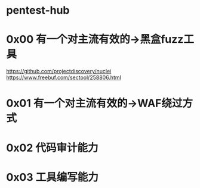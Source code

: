 # pentest-hub

# 0x00 有一个对主流有效的->黑盒fuzz工具
https://github.com/projectdiscovery/nuclei  
https://www.freebuf.com/sectool/258806.html

# 0x01 有一个对主流有效的->WAF绕过方式

# 0x02 代码审计能力

# 0x03 工具编写能力
